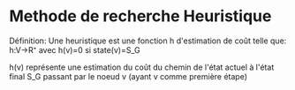 Methode de recherche Heuristique
=================================

Définition:
Une heuristique est une fonction h d'estimation de coût telle que:
h:V->R⁺ avec h(v)=0 si state(v)=S_G

h(v) représente une estimation du coût du chemin de l'état actuel à l'état final S_G passant par le noeud v (ayant v comme première étape)

